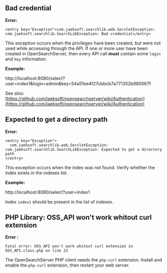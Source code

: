 ## Bad credential

**Error:**

    <entry key="Exception">com.jaeksoft.searchlib.web.ServletException: com.jaeksoft.searchlib.SearchLibException: Bad credential</entry>

This exception occurs when the privileges have been created, but were not used while accessing through the API.
If one or more user have been created in OpenSearchServer, then every API call **must** contain some `login` and `key` information.

**Example:**

http://localhost:8080/select?user=index1&login=admin&key=54a51ee4f27cbbcb7a771352b980567f


See also: [https://github.com/jaeksoft/opensearchserver/wiki/Authentication](https://github.com/jaeksoft/opensearchserver/wiki/Authentication)

## Expected to get a directory path

**Error:**

    <entry key="Exception">
      com.jaeksoft.searchlib.web.ServletException: com.jaeksoft.searchlib.SearchLibException: Expected to get a directory path
    </entry>

This exception occurs when the index was not found. Verify whether the index exists in the indexes list.
 
**Example:**

http://localhost:8080/select?user=index1 

Index `index1` should be present in the list of indexes.
 
## PHP Library: OSS_API won't work whitout curl extension

**Error :**  
 
    Fatal error: OSS_API won't work whitout curl extension in OSS_API.class.php on line 23

The OpenSearchServer PHP client needs the `php-curl` extension. Install and enable the `php-curl` extension, then restart your web server.
